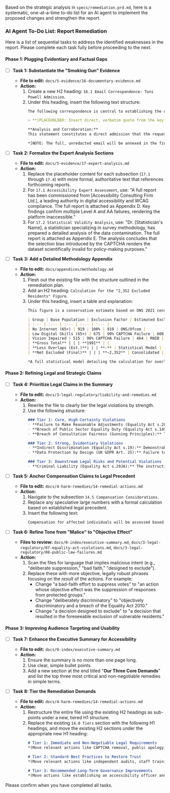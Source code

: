 Based on the strategic analysis in `specs/remediation.prd.md`, here is a systematic, one-at-a-time to-do list for an AI agent to implement the proposed changes and strengthen the report.

### **AI Agent To-Do List: Report Remediation**

Here is a list of sequential tasks to address the identified weaknesses in the report. Please complete each task fully before proceeding to the next.

#### **Phase 1: Plugging Evidentiary and Factual Gaps**

*   [ ] **Task 1: Substantiate the "Smoking Gun" Evidence**
    *   **File to edit:** `docs/5-evidence/16-documentary-evidence.md`
    *   **Action:**
        1.  Create a new H2 heading: `16.1 Email Correspondence: Toni Powell Admission`.
        2.  Under this heading, insert the following text structure:
            ```markdown
            The following correspondence is central to establishing the origin of the request for the CAPTCHA implementation.

            > **[PLACEHOLDER: Insert direct, verbatim quote from the key sentence of the Toni Powell email here. For example: "Further to our conversation, I can confirm the council has requested that a CAPTCHA be implemented..."]**

            **Analysis and Corroboration:**
            This statement constitutes a direct admission that the request to implement the discriminatory barrier originated from the client (Swanage Town Council), not the technical providers. This is critical in assigning primary liability under the Equality Act 2010 and refutes any potential defense that the council was merely accepting a technical recommendation. This evidence is corroborated by the system change logs, which show the CAPTCHA was implemented shortly after the date of this correspondence.

            *[NOTE: The full, unredacted email will be annexed in the final evidence bundle as Appendix C.]*
            ```

*   [ ] **Task 2: Formalize the Expert Analysis Sections**
    *   **File to edit:** `docs/5-evidence/17-expert-analysis.md`
    *   **Action:**
        1.  Replace the placeholder content for each subsection (`17.1` through `17.4`) with more formal, authoritative text that references forthcoming reports.
        2.  For `17.1 Accessibility Expert Assessment`, use: "A full report has been commissioned from [Accessibility Consulting Firm Ltd.], a leading authority in digital accessibility and WCAG compliance. The full report is attached as Appendix D. Key findings confirm multiple Level A and AA failures, rendering the platform inaccessible."
        3.  For `17.2 Statistical Validity Analysis`, use: "Dr. [Statistician's Name], a statistician specializing in survey methodology, has prepared a detailed analysis of the data contamination. The full report is attached as Appendix E. The analysis concludes that the selection bias introduced by the CAPTCHA renders the dataset scientifically invalid for policy-making purposes."

*   [ ] **Task 3: Add a Detailed Methodology Appendix**
    *   **File to edit:** `docs/appendices/methodology.md`
    *   **Action:**
        1.  Flesh out the existing file with the structure outlined in the remediation plan.
        2.  Add an H2 heading: `Calculation for the "2,352 Excluded Residents" Figure`.
        3.  Under this heading, insert a table and explanation:
            ```markdown
            This figure is a conservative estimate based on ONS 2021 census data for Swanage and established national digital exclusion statistics.

            | Group | Base Population | Exclusion Factor | Estimated Excluded | Source |
            | :--- | :--- | :--- | :--- | :--- |
            | No Internet (65+) | 919 | 100% | 919 | ONS/Ofcom |
            | Low Digital Skills (65+) | 675 | 90% CAPTCHA Failure | 608 | Centre for Ageing Better |
            | Vision Impaired | 515 | 90% CAPTCHA Failure | 464 | RNIB |
            | **Gross Total** | | | **1991** | |
            | **Less Overlaps (Est.)**| | | **-** | Statistical Model |
            | **Net Excluded (Final)** | | | **~2,352** | Consolidated |

            *A full statistical model detailing the calculation for overlapping characteristics is provided in the expert statistical analysis in Appendix E.*
            ```

#### **Phase 2: Refining Legal and Strategic Claims**

*   [ ] **Task 4: Prioritize Legal Claims in the Summary**
    *   **File to edit:** `docs/3-legal-regulatory/liability-and-remedies.md`
    *   **Action:**
        1.  Rewrite the file to clearly tier the legal violations by strength.
        2.  Use the following structure:
            ```markdown
            ### Tier 1: Core, High-Certainty Violations
            - **Failure to Make Reasonable Adjustments (Equality Act s.20-22):** The anticipatory duty was clearly breached.
            - **Breach of Public Sector Equality Duty (Equality Act s.149):** No evidence of an Equality Impact Assessment.
            - **Breach of Consultation Fairness (Gunning Principles):** The mid-stream change made the process fundamentally unfair.

            ### Tier 2: Strong, Evidentiary Violations
            - **Indirect Discrimination (Equality Act s.19):** Demonstrable disparate impact on protected groups.
            - **Data Protection by Design (UK GDPR Art. 25):** Failure to embed accessibility and fairness into the system.

            ### Tier 3: Downstream Legal Risks and Potential Violations
            - **Criminal Liability (Equality Act s.29JA):** The instruction to implement a discriminatory barrier presents a serious risk that may be considered for prosecution by relevant authorities.
            ```

*   [ ] **Task 5: Anchor Compensation Claims to Legal Precedent**
    *   **File to edit:** `docs/4-harm-remedies/14-remedial-actions.md`
    *   **Action:**
        1.  Navigate to the subsection `14.5 Compensation Considerations`.
        2.  Replace any speculative large numbers with a formal calculation based on established legal precedent.
        3.  Insert the following text:
            ```markdown
            Compensation for affected individuals will be assessed based on the "Vento bands," the established framework for quantifying injury to feelings in discrimination cases. Given the serious nature of this exclusion from a core democratic process, it is anticipated that claims would fall into the middle to upper Vento bands. Aggravating factors, such as the targeting of vulnerable groups and the failure to remedy the situation, may apply. A detailed quantum analysis based on relevant case law will be provided as part of the formal pre-action protocol.
            ```

*   [ ] **Task 6: Refine Tone from "Malice" to "Objective Effect"**
    *   **Files to review:** `docs/0-index/executive-summary.md`, `docs/3-legal-regulatory/07-equality-act-violations.md`, `docs/3-legal-regulatory/08-public-law-failures.md`
    *   **Action:**
        1.  Scan the files for language that implies malicious intent (e.g., "deliberate suppression," "bad faith," "designed to exclude").
        2.  Replace these with more objective, legally robust phrases focusing on the *result* of the actions. For example:
            *   Change "a bad-faith effort to suppress votes" to "an action whose objective effect was the suppression of responses from protected groups."
            *   Change "deliberately discriminatory" to "objectively discriminatory and a breach of the Equality Act 2010."
            *   Change "a decision designed to exclude" to "a decision that resulted in the foreseeable exclusion of vulnerable residents."

#### **Phase 3: Improving Audience Targeting and Usability**

*   [ ] **Task 7: Enhance the Executive Summary for Accessibility**
    *   **File to edit:** `docs/0-index/executive-summary.md`
    *   **Action:**
        1.  Ensure the summary is no more than one page long.
        2.  Use clear, simple bullet points.
        3.  Add a new section at the end titled "**Our Three Core Demands**" and list the top three most critical and non-negotiable remedies in simple terms.

*   [ ] **Task 8: Tier the Remediation Demands**
    *   **File to edit:** `docs/4-harm-remedies/14-remedial-actions.md`
    *   **Action:**
        1.  Restructure the entire file using the existing H2 headings as sub-points under a new, tiered H1 structure.
        2.  Replace the existing `14.0 Tiers` section with the following H1 headings, and move the existing H2 sections under the appropriate new H1 heading:
            ```markdown
            # Tier 1: Immediate and Non-Negotiable Legal Requirements
            *(Move relevant actions like CAPTCHA removal, public apology, and data warnings here)*

            # Tier 2: Standard Best Practices to Restore Trust
            *(Move relevant actions like independent audits, staff training, and alternative participation channels here)*

            # Tier 3: Recommended Long-Term Governance Improvements
            *(Move actions like establishing an accessibility officer and restorative justice circles here)*
            ```

Please confirm when you have completed all tasks.